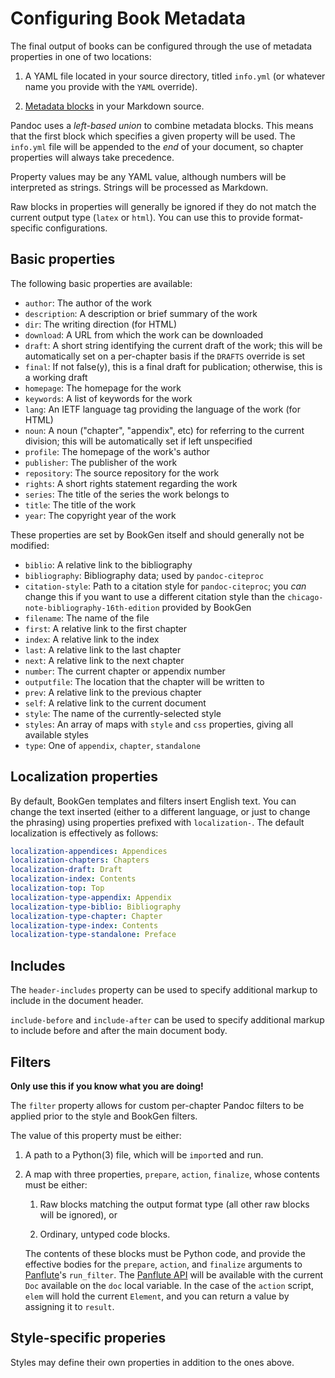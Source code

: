 # Configuring Book Metadata

The final output of books can be configured through the use of metadata properties in one of two locations:

1. A YAML file located in your source directory, titled `info.yml` (or whatever name you provide with the `YAML` override).

2. [Metadata blocks](https://pandoc.org/MANUAL.html#metadata-blocks) in your Markdown source.

Pandoc uses a *left-based union* to combine metadata blocks.
This means that the first block which specifies a given property will be used.
The `info.yml` file will be appended to the *end* of your document, so chapter properties will always take precedence.

Property values may be any YAML value, although numbers will be interpreted as strings.
Strings will be processed as Markdown.

Raw blocks in properties will generally be ignored if they do not match the current output type (`latex` or `html`).
You can use this to provide format-specific configurations.

## Basic properties

The following basic properties are available:

+ `author`: The author of the work
+ `description`: A description or brief summary of the work
+ `dir`: The writing direction (for HTML)
+ `download`: A URL from which the work can be downloaded
+ `draft`: A short string identifying the current draft of the work; this will be automatically set on a per-chapter basis if the `DRAFTS` override is set
+ `final`: If not false(y), this is a final draft for publication; otherwise, this is a working draft
+ `homepage`: The homepage for the work
+ `keywords`: A list of keywords for the work
+ `lang`: An IETF language tag providing the language of the work (for HTML)
+ `noun`: A noun ("chapter", "appendix", etc) for referring to the current division; this will be automatically set if left unspecified
+ `profile`: The homepage of the work's author
+ `publisher`: The publisher of the work
+ `repository`: The source repository for the work
+ `rights`: A short rights statement regarding the work
+ `series`: The title of the series the work belongs to
+ `title`: The title of the work
+ `year`: The copyright year of the work

These properties are set by BookGen itself and should generally not be modified:

+ `biblio`: A relative link to the bibliography
+ `bibliography`: Bibliography data; used by `pandoc-citeproc`
+ `citation-style`: Path to a citation style for `pandoc-citeproc`; you *can* change this if you want to use a different citation style than the `chicago-note-bibliography-16th-edition` provided by BookGen
+ `filename`: The name of the file
+ `first`: A relative link to the first chapter
+ `index`: A relative link to the index
+ `last`: A relative link to the last chapter
+ `next`: A relative link to the next chapter
+ `number`: The current chapter or appendix number
+ `outputfile`: The location that the chapter will be written to
+ `prev`: A relative link to the previous chapter
+ `self`: A relative link to the current document
+ `style`: The name of the currently-selected style
+ `styles`: An array of maps with `style` and `css` properties, giving all available styles
+ `type`: One of `appendix`, `chapter`, `standalone`

## Localization properties

By default, BookGen templates and filters insert English text.
You can change the text inserted (either to a different language, or just to change the phrasing) using properties prefixed with `localization-`.
The default localization is effectively as follows:

```yaml
localization-appendices: Appendices
localization-chapters: Chapters
localization-draft: Draft
localization-index: Contents
localization-top: Top
localization-type-appendix: Appendix
localization-type-biblio: Bibliography
localization-type-chapter: Chapter
localization-type-index: Contents
localization-type-standalone: Preface
```

## Includes

The `header-includes` property can be used to specify additional markup to include in the document header.

`include-before` and `include-after` can be used to specify additional markup to include before and after the main document body.

## Filters

**Only use this if you know what you are doing!**

The `filter` property allows for custom per-chapter Pandoc filters to be applied prior to the style and BookGen filters.

The value of this property must be either:

1. A path to a Python(3) file, which will be `import`ed and run.

2. A map with three properties, `prepare`, `action`, `finalize`, whose contents must be either:

    1. Raw blocks matching the output format type (all other raw blocks will be ignored), or

    2. Ordinary, untyped code blocks.

    The contents of these blocks must be Python code, and provide the effective bodies for the `prepare`, `action`, and `finalize` arguments to [Panflute](http://scorreia.com/software/panflute/)'s `run_filter`.
The [Panflute API](http://scorreia.com/software/panflute/code.html) will be available with the current `Doc` available on the `doc` local variable.
In the case of the `action` script, `elem` will hold the current `Element`, and you can return a value by assigning it to `result`.

## Style-specific properies

Styles may define their own properties in addition to the ones above.
